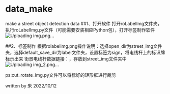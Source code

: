 # data_make
make a street object detection data
##1、打开软件
打开roLabelImg文件夹，执行roLabelImg.py文件（可能需要安装相应Python包），打开标签制作软件
![Uploading img.png…]()



##2、标签制作
根据rolabelimg.png操作说明：选择open_dir为street_img文件夹，选择default_save_dir为label文件夹，设置标签为sign，将电线杆上的标识牌标示出来
街景电线杆数据链接：，存放到street_img文件夹中
![Uploading img_2.png…]()

ps:cut_rotate_img.py文件可以将标好的矩形框进行裁剪

written by 朱
2022/10/12
